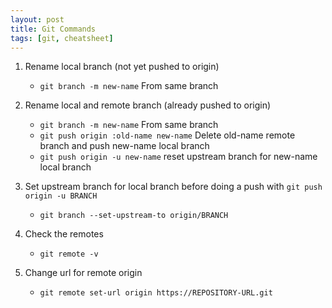 ```yaml
---
layout: post
title: Git Commands
tags: [git, cheatsheet]
---
```


1. Rename local branch (not yet pushed to origin)
    - `git branch -m new-name` From same branch 

1. Rename local and remote branch (already pushed to origin) 
    - `git branch -m new-name` From same branch 
    - `git push origin :old-name new-name` Delete old-name remote branch and push new-name local branch
    - `git push origin -u new-name` reset upstream branch for new-name local branch
    
1. Set upstream branch for local branch before doing a push with `git push origin -u BRANCH`
    - `git branch --set-upstream-to origin/BRANCH` 

1.  Check the remotes
    - `git remote -v`

1. Change url for remote origin 
    - `git remote set-url origin https://REPOSITORY-URL.git`
